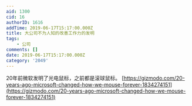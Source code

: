 ```yaml
---
aid: 1300
cid: 16
authorID: 1616
addTime: 2019-06-17T15:17:00.000Z
title: 大公司不为人知的改善工作力的发明
tags:
    - 公司
comments: []
date: 2019-06-17T15:17:00.000Z
category: '2049'
---
```


20年前微软发明了光电鼠标，之前都是滚球鼠标。 [https://gizmodo.com/20-years-ago-microsoft-changed-how-we-mouse-forever-1834274151](https://gizmodo.com/20-years-ago-microsoft-changed-how-we-mouse-forever-1834274151)
